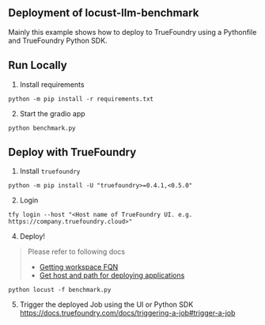Deployment of locust-llm-benchmark
---
Mainly this example shows how to deploy to TrueFoundry using a Pythonfile and TrueFoundry Python SDK.

## Run Locally

1. Install requirements

```shell
python -m pip install -r requirements.txt
```

2. Start the gradio app

```shell
python benchmark.py
```

## Deploy with TrueFoundry

1. Install `truefoundry`

```shell
python -m pip install -U "truefoundry>=0.4.1,<0.5.0"
```

2. Login

```shell
tfy login --host "<Host name of TrueFoundry UI. e.g. https://company.truefoundry.cloud>"
```

4. Deploy!

> Please refer to following docs
> - [Getting workspace FQN](https://docs.truefoundry.com/docs/key-concepts#getting-workspace-fqn)
> - [Get host and path for deploying applications](https://docs.truefoundry.com/docs/define-ports-and-domains#identifying-available-domains)

```shell
python locust -f benchmark.py
```

5. Trigger the deployed Job using the UI or Python SDK
https://docs.truefoundry.com/docs/triggering-a-job#trigger-a-job
